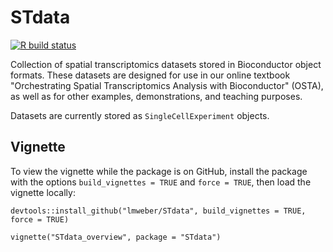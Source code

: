 # STdata

[![R build status](https://github.com/lmweber/STdata/workflows/R-CMD-check/badge.svg)](https://github.com/lmweber/STdata/actions)


Collection of spatial transcriptomics datasets stored in Bioconductor object formats. These datasets are designed for use in our online textbook "Orchestrating Spatial Transcriptomics Analysis with Bioconductor" (OSTA), as well as for other examples, demonstrations, and teaching purposes.

Datasets are currently stored as `SingleCellExperiment` objects.


## Vignette

To view the vignette while the package is on GitHub, install the package with the options `build_vignettes = TRUE` and `force = TRUE`, then load the vignette locally:

```
devtools::install_github("lmweber/STdata", build_vignettes = TRUE, force = TRUE)

vignette("STdata_overview", package = "STdata")
```

